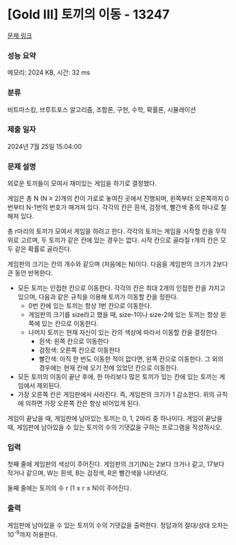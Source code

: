 # [Gold III] 토끼의 이동 - 13247 

[문제 링크](https://www.acmicpc.net/problem/13247) 

### 성능 요약

메모리: 2024 KB, 시간: 32 ms

### 분류

비트마스킹, 브루트포스 알고리즘, 조합론, 구현, 수학, 확률론, 시뮬레이션

### 제출 일자

2024년 7월 25일 15:04:00

### 문제 설명

<p>외로운 토끼들이 모여서 재미있는 게임을 하기로 결정했다.</p>

<p>게임은 총 N (N ≥ 2)개의 칸이 가로로 놓여진 곳에서 진행되며, 왼쪽부터 오른쪽까지 0번부터 N-1번의 번호가 매겨져 있다. 각각의 칸은 흰색, 검정색, 빨간색 중의 하나로 칠해져 있다.</p>

<p>총 r마리의 토끼가 모여서 게임을 하려고 한다. 각각의 토끼는 게임을 시작할 칸을 무작위로 고르며, 두 토끼가 같은 칸에 있는 경우는 없다. 시작 칸으로 골라질 r개의 칸은 모두 같은 확률로 골라진다.</p>

<p>게임판의 크기는 칸의 개수와 같으며 (처음에는 N)이다. 다음을 게임판의 크기가 2보다 큰 동안 반복한다.</p>

<ul>
	<li>모든 토끼는 인접한 칸으로 이동한다. 각각의 칸은 최대 2개의 인접한 칸을 가지고 있으며, 다음과 같은 규칙을 이용해 토끼가 이동할 칸을 정한다.
	<ul>
		<li>0번 칸에 있는 토끼는 항상 1번 칸으로 이동한다.</li>
		<li>게임판의 크기를 size라고 했을 때, size-1이나 size-2에 있는 토끼는 항상 왼쪽에 있는 칸으로 이동한다.</li>
		<li>나머지 토끼는 현재 자신이 있는 칸의 색상에 따라서 이동할 칸을 결정한다.
		<ul>
			<li>흰색: 왼쪽 칸으로 이동한다</li>
			<li>검정색: 오른쪽 칸으로 이동한다</li>
			<li>빨간색: 아직 한 번도 이동한 적이 없다면, 왼쪽 칸으로 이동한다. 그 외의 경우에는 현재 칸에 오기 전에 있었던 칸으로 이동한다.</li>
		</ul>
		</li>
	</ul>
	</li>
	<li>모든 토끼의 이동이 끝난 후에, 한 마리보다 많은 토끼가 있는 칸에 있는 토끼는 게임에서 제외된다.</li>
	<li>가장 오른쪽 칸은 게임판에서 사라진다. 즉, 게임판의 크기가 1 감소한다. 위의 규칙에 의하면 가장 오른쪽 칸은 항상 비어있게 된다.</li>
</ul>

<p>게임이 끝났을 때, 게임판에 남아있는 토끼는 0, 1, 2마리 중 하나이다. 게임이 끝났을 때, 게임판에 남아있을 수 있는 토끼의 수의 기댓값을 구하는 프로그램을 작성하시오.</p>

### 입력 

 <p>첫째 줄에 게임판의 색상이 주어진다. 게임판의 크기(N)는 2보다 크거나 같고, 17보다 작거나 같으며, W는 흰색, B는 검정색, R은 빨간색을 나타낸다.</p>

<p>둘째 줄에는 토끼의 수 r (1 ≤ r ≤ N)이 주어진다.</p>

### 출력 

 <p>게임판에 남아있을 수 있는 토끼의 수의 기댓값을 출력한다. 정답과의 절대/상대 오차는 10<sup>-9</sup>까지 허용한다.</p>

